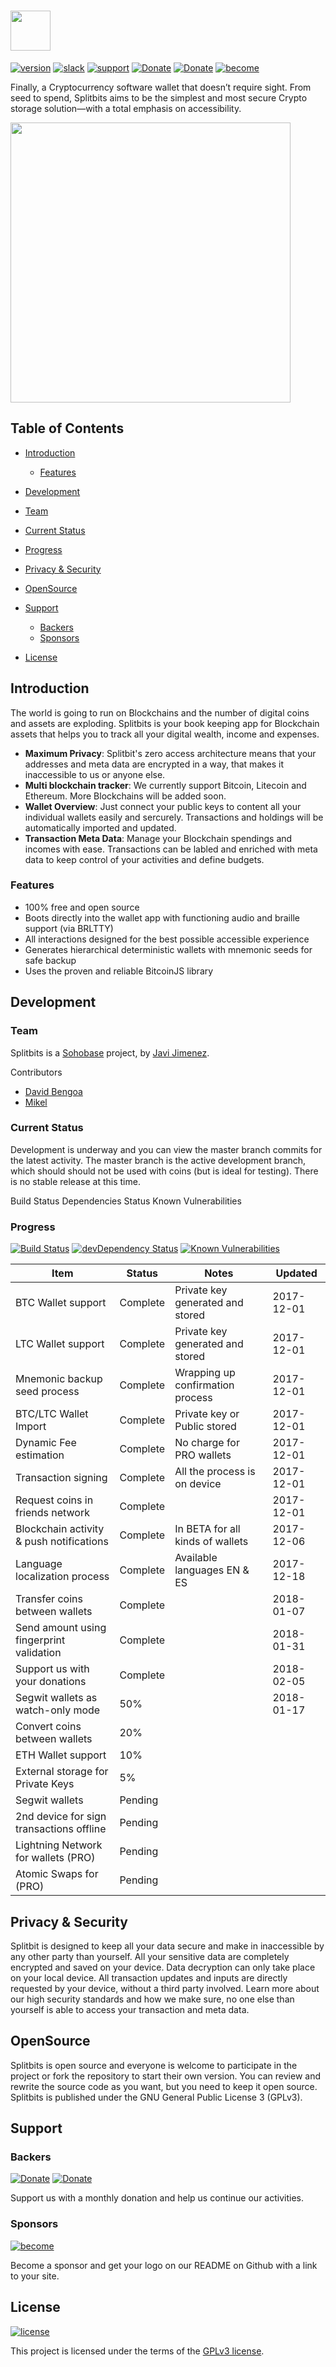 # <a href='http://sohobase.co/splitbits/'><img src='https://i.imgur.com/ABE1Otk.png' height='64'></a>

[![version](https://img.shields.io/badge/v-0.9.0-blue.svg?style=for-the-badge)]()
[![slack](https://img.shields.io/badge/slack--blue.svg?style=for-the-badge)](https://sohobase.slack.com/join/shared_invite/enQtMjUxMjI4MjEyNjQ2LTNkYWRjY2VkMmEwNzRkYjg3Y2JmOTU5ODliMDBiODgwZWQ3MjcwM2IwOWIyYTAxODkyYWQ2NDY4N2ZiOGMxZjc)
[![support](https://img.shields.io/badge/support--blue.svg?style=for-the-badge)](support@sohobase.co)
[![Donate](https://img.shields.io/badge/donate-₿-yellow.svg?style=for-the-badge)](https://chart.googleapis.com/chart?chs=320x320&cht=qr&chl=bitcoin:19hdnHUYwTSCffNKazV379r9HrwNwEfeeA?amount=0.001) [![Donate](https://img.shields.io/badge/donate-Ł-lightgrey.svg?style=for-the-badge)]()
[![become](https://img.shields.io/badge/become-sponsor-brightgreen.svg?style=for-the-badge)](https://chart.googleapis.com/chart?chs=320x320&cht=qr&chl=bitcoin:19hdnHUYwTSCffNKazV379r9HrwNwEfeeA?amount=0.01)

Finally, a Cryptocurrency software wallet that doesn’t require sight. From seed to spend, Splitbits aims to be the simplest and most secure Crypto storage solution—with a total emphasis on accessibility.

<img src='http://sohobase.co/assets/images/app-splitbits.png' center width='448'>


## Table of Contents
* [Introduction](#introduction)
  * [Features](#features)

* [Development](#development)
 * [Team](#team)
 * [Current Status](#current-status)
 * [Progress](#progress)

* [Privacy & Security](#privacy)

* [OpenSource](#opensource)

* [Support](#support)
  * [Backers](#backers)
  * [Sponsors](#sponsors)
* [License](#license)

## Introduction
The world is going to run on Blockchains and the number of digital coins and assets are exploding. Splitbits is your book keeping app for Blockchain assets that helps you to track all your digital wealth, income and expenses.

 - **Maximum Privacy**: Splitbit's zero access architecture means that your addresses and meta data are encrypted in a way, that makes it inaccessible to us or anyone else.
 - **Multi blockchain tracker**:  We currently support Bitcoin, Litecoin and Ethereum. More Blockchains will be added soon.
 - **Wallet Overview**: Just connect your public keys to content all your individual wallets easily and sercurely. Transactions and holdings will be automatically imported and updated.
 - **Transaction Meta Data**: Manage your Blockchain spendings and incomes with ease. Transactions can be labled and enriched with meta data to keep control of your activities and define budgets.

### Features
- 100% free and open source
- Boots directly into the wallet app with functioning audio and braille support (via BRLTTY)
- All interactions designed for the best possible accessible experience
- Generates hierarchical deterministic wallets with mnemonic seeds for safe backup
- Uses the proven and reliable BitcoinJS library


## Development

### Team
Splitbits is a [Sohobase](http://sohobase.co) project, by [Javi Jimenez](https://github.com/soyjavi).

Contributors
  - [David Bengoa](https://github.com/soyjavi)
  - [Mikel](https://github.com/soyjavi)

### Current Status
Development is underway and you can view the master branch commits for the latest activity. The master branch is the active development branch, which should should not be used with coins (but is ideal for testing). There is no stable release at this time.

Build Status Dependencies Status Known Vulnerabilities

### Progress
[![Build Status](https://travis-ci.org/sohobase/splitbits.svg?branch=master&style=flat-square)](https://travis-ci.org/sohobase/splitbits)
[![devDependency Status](https://img.shields.io/david/sohobase/splitbits.svg?style=flat-square)](https://david-dm.org/sohobase/splitbits#info=dependencies)
[![Known Vulnerabilities](https://snyk.io/test/github/sohobase/splitbits/badge.svg?style=flat-square)](https://snyk.io/test/sohobase/splitbits)

| Item                                       | Status   | Notes                            | Updated    |
| ------------------------------------------ | -------- | -------------------------------- | ---------- |
| BTC Wallet support                         | Complete | Private key generated and stored | 2017-12-01 |
| LTC Wallet support                         | Complete | Private key generated and stored | 2017-12-01 |
| Mnemonic backup seed process               | Complete | Wrapping up confirmation process | 2017-12-01 |
| BTC/LTC Wallet Import                      | Complete | Private key or Public stored     | 2017-12-01 |
| Dynamic Fee estimation                     | Complete | No charge for PRO wallets        | 2017-12-01 |
| Transaction signing                        | Complete | All the process is on device     | 2017-12-01 |
| Request coins in friends network           | Complete |                                  | 2017-12-01 |
| Blockchain activity & push notifications   | Complete | In BETA for all kinds of wallets | 2017-12-06 |
| Language localization process              | Complete | Available languages EN & ES      | 2017-12-18 |
| Transfer coins between wallets             | Complete |                                  | 2018-01-07 |
| Send amount using fingerprint validation   | Complete |                                  | 2018-01-31 |
| Support us with your donations             | Complete |                                  | 2018-02-05 |
| Segwit wallets as watch-only mode          | 50%      |                                  | 2018-01-17 |
| Convert coins between wallets              | 20%      |                                  |            |
| ETH Wallet support                         | 10%      |                                  |            |
| External storage for Private Keys          | 5%       |                                  |            |
| Segwit wallets                             | Pending  |                                  |            |
| 2nd device for sign transactions offline   | Pending  |                                  |            |
| Lightning Network for wallets (PRO)        | Pending  |                                  |            |
| Atomic Swaps for (PRO)                     | Pending  |                                  |            |


## Privacy & Security
Splitbit is designed to keep all your data secure and make in inaccessible by any other party than yourself. All your sensitive data are completely encrypted and saved on your device. Data decryption can only take place on your local device. All transaction updates and inputs are directly requested by your device, without a third party involved. Learn more about our high security standards and how we make sure, no one else than yourself is able to access your transaction and meta data.


## OpenSource
Splitbits is open source and everyone is welcome to participate in the project or fork the repository to start their own version. You can review and rewrite the source code as you want, but you need to keep it open source. Splitbits is published under the GNU General Public License 3 (GPLv3).


## Support

### Backers
[![Donate](https://img.shields.io/badge/donate-₿-yellow.svg?style=for-the-badge)](https://chart.googleapis.com/chart?chs=320x320&cht=qr&chl=bitcoin:19hdnHUYwTSCffNKazV379r9HrwNwEfeeA?amount=0.001) [![Donate](https://img.shields.io/badge/donate-Ł-lightgrey.svg?style=for-the-badge)]()

Support us with a monthly donation and help us continue our activities.

### Sponsors
[![become](https://img.shields.io/badge/become-sponsor-brightgreen.svg?style=for-the-badge)](https://chart.googleapis.com/chart?chs=320x320&cht=qr&chl=bitcoin:19hdnHUYwTSCffNKazV379r9HrwNwEfeeA?amount=0.01)

Become a sponsor and get your logo on our README on Github with a link to your site.


## License
[![license](https://img.shields.io/badge/license-GPLv3-blue.svg?style=for-the-badge)](http://www.opensource.org/licenses/GPL-3.0)

This project is licensed under the terms of the [GPLv3 license](http://www.opensource.org/licenses/GPL-3.0).

